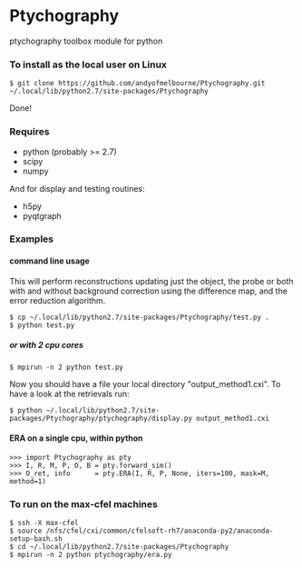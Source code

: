 # Ptychography
ptychography toolbox module for python

### To install as the local user on Linux
```
$ git clone https://github.com/andyofmelbourne/Ptychography.git ~/.local/lib/python2.7/site-packages/Ptychography
```
Done!

### Requires
- python (probably >= 2.7)
- scipy
- numpy

And for display and testing routines:
- h5py 
- pyqtgraph

### Examples

#### command line usage
This will perform reconstructions updating just the object, the probe 
or both with and without background correction using the difference map, 
and the error reduction algorithm.
```
$ cp ~/.local/lib/python2.7/site-packages/Ptychography/test.py .
$ python test.py
```
##### or with 2 cpu cores
```
$ mpirun -n 2 python test.py
```

Now you should have a file your local directory "output_method1.cxi".
To have a look at the retrievals run:
```
$ python ~/.local/lib/python2.7/site-packages/Ptychography/ptychography/display.py output_method1.cxi
```

#### ERA on a single cpu, within python
```
>>> import Ptychography as pty
>>> I, R, M, P, O, B = pty.forward_sim()
>>> O_ret, info      = pty.ERA(I, R, P, None, iters=100, mask=M, method=1)
```

### To run on the max-cfel machines
```
$ ssh -X max-cfel
$ source /nfs/cfel/cxi/common/cfelsoft-rh7/anaconda-py2/anaconda-setup-bash.sh 
$ cd ~/.local/lib/python2.7/site-packages/Ptychography
$ mpirun -n 2 python ptychography/era.py
```
